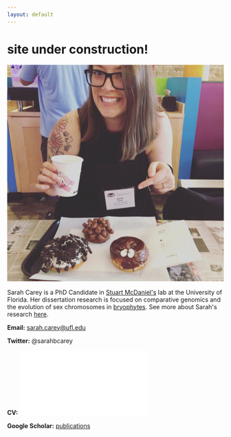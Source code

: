 ```yaml
---
layout: default
---
```


# site under construction!

![Sarah](/Images/sarahcarey.jpg)


Sarah Carey is a PhD Candidate in [Stuart McDaniel's](https://mcdaniellab.biology.ufl.edu/) lab at the University of Florida. Her dissertation research is focused on comparative genomics and the evolution of sex chromosomes in [bryophytes](https://en.wikipedia.org/wiki/Bryophyte). See more about Sarah's research [here](./research.html).


**Email:** sarah.carey@ufl.edu

**Twitter:** @sarahbcarey

**CV:** ![Updated November 2018](./CV.html)

**Google Scholar:** [publications](https://scholar.google.com/citations?user=yIXDh60AAAAJ&hl=en)


